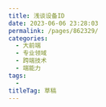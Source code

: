 ```yaml
---
title: 浅谈设备ID
date: 2023-06-06 23:28:03
permalink: /pages/862329/
categories: 
  - 大前端
  - 专业领域
  - 跨端技术
  - 端能力
tags: 
  - 
titleTag: 草稿
---
```

